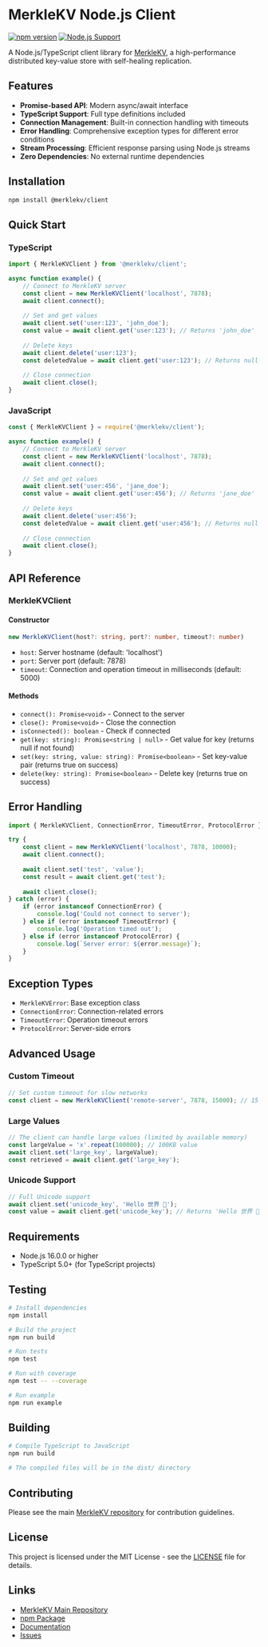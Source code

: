 # MerkleKV Node.js Client

[![npm version](https://badge.fury.io/js/%40merklekv%2Fclient.svg)](https://badge.fury.io/js/%40merklekv%2Fclient)
[![Node.js Support](https://img.shields.io/node/v/@merklekv/client.svg)](https://www.npmjs.com/package/@merklekv/client)

A Node.js/TypeScript client library for [MerkleKV](https://github.com/AI-Decenter/MerkleKV), a high-performance distributed key-value store with self-healing replication.

## Features

- **Promise-based API**: Modern async/await interface
- **TypeScript Support**: Full type definitions included
- **Connection Management**: Built-in connection handling with timeouts
- **Error Handling**: Comprehensive exception types for different error conditions
- **Stream Processing**: Efficient response parsing using Node.js streams
- **Zero Dependencies**: No external runtime dependencies

## Installation

```bash
npm install @merklekv/client
```

## Quick Start

### TypeScript

```typescript
import { MerkleKVClient } from '@merklekv/client';

async function example() {
    // Connect to MerkleKV server
    const client = new MerkleKVClient('localhost', 7878);
    await client.connect();
    
    // Set and get values
    await client.set('user:123', 'john_doe');
    const value = await client.get('user:123'); // Returns 'john_doe'
    
    // Delete keys
    await client.delete('user:123');
    const deletedValue = await client.get('user:123'); // Returns null
    
    // Close connection
    await client.close();
}
```

### JavaScript

```javascript
const { MerkleKVClient } = require('@merklekv/client');

async function example() {
    // Connect to MerkleKV server
    const client = new MerkleKVClient('localhost', 7878);
    await client.connect();
    
    // Set and get values
    await client.set('user:456', 'jane_doe');
    const value = await client.get('user:456'); // Returns 'jane_doe'
    
    // Delete keys
    await client.delete('user:456');
    const deletedValue = await client.get('user:456'); // Returns null
    
    // Close connection
    await client.close();
}
```

## API Reference

### MerkleKVClient

#### Constructor

```typescript
new MerkleKVClient(host?: string, port?: number, timeout?: number)
```

- `host`: Server hostname (default: 'localhost')
- `port`: Server port (default: 7878)
- `timeout`: Connection and operation timeout in milliseconds (default: 5000)

#### Methods

- `connect(): Promise<void>` - Connect to the server
- `close(): Promise<void>` - Close the connection
- `isConnected(): boolean` - Check if connected
- `get(key: string): Promise<string | null>` - Get value for key (returns null if not found)
- `set(key: string, value: string): Promise<boolean>` - Set key-value pair (returns true on success)
- `delete(key: string): Promise<boolean>` - Delete key (returns true on success)

## Error Handling

```typescript
import { MerkleKVClient, ConnectionError, TimeoutError, ProtocolError } from '@merklekv/client';

try {
    const client = new MerkleKVClient('localhost', 7878, 10000);
    await client.connect();
    
    await client.set('test', 'value');
    const result = await client.get('test');
    
    await client.close();
} catch (error) {
    if (error instanceof ConnectionError) {
        console.log('Could not connect to server');
    } else if (error instanceof TimeoutError) {
        console.log('Operation timed out');
    } else if (error instanceof ProtocolError) {
        console.log(`Server error: ${error.message}`);
    }
}
```

## Exception Types

- `MerkleKVError`: Base exception class
- `ConnectionError`: Connection-related errors
- `TimeoutError`: Operation timeout errors
- `ProtocolError`: Server-side errors

## Advanced Usage

### Custom Timeout

```typescript
// Set custom timeout for slow networks
const client = new MerkleKVClient('remote-server', 7878, 15000); // 15 second timeout
```

### Large Values

```typescript
// The client can handle large values (limited by available memory)
const largeValue = 'x'.repeat(100000); // 100KB value
await client.set('large_key', largeValue);
const retrieved = await client.get('large_key');
```

### Unicode Support

```typescript
// Full Unicode support
await client.set('unicode_key', 'Hello 世界 🚀');
const value = await client.get('unicode_key'); // Returns 'Hello 世界 🚀'
```

## Requirements

- Node.js 16.0.0 or higher
- TypeScript 5.0+ (for TypeScript projects)

## Testing

```bash
# Install dependencies
npm install

# Build the project
npm run build

# Run tests
npm test

# Run with coverage
npm test -- --coverage

# Run example
npm run example
```

## Building

```bash
# Compile TypeScript to JavaScript
npm run build

# The compiled files will be in the dist/ directory
```

## Contributing

Please see the main [MerkleKV repository](https://github.com/AI-Decenter/MerkleKV) for contribution guidelines.

## License

This project is licensed under the MIT License - see the [LICENSE](https://github.com/AI-Decenter/MerkleKV/blob/main/LICENSE) file for details.

## Links

- [MerkleKV Main Repository](https://github.com/AI-Decenter/MerkleKV)
- [npm Package](https://www.npmjs.com/package/@merklekv/client)
- [Documentation](https://github.com/AI-Decenter/MerkleKV#readme)
- [Issues](https://github.com/AI-Decenter/MerkleKV/issues)
